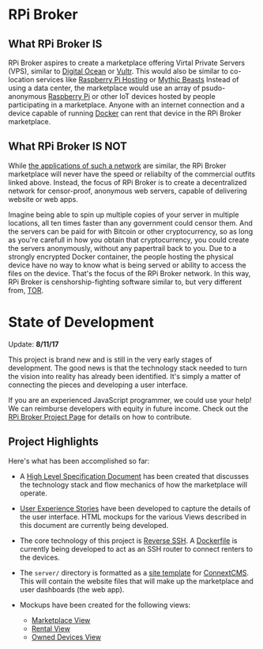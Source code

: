 # RPi Broker
## What RPi Broker **IS**
RPi Broker aspires to create a marketplace offering Virtal Private Servers (VPS), similar to 
[Digital Ocean](http://digitalocean.com) or [Vultr](http://vultr.com). This would also be similar
to co-location services like [Raspberry Pi Hosting](https://raspberry-hosting.com/en) or 
[Mythic Beasts](https://www.mythic-beasts.com/order/rpi)
Instead of using a data center,
the marketplace would use an array of psudo-anonymous [Raspberry Pi](https://www.raspberrypi.org/) 
or other IoT devices hosted by people participating in a marketplace. Anyone
with an internet connection and a device capable of running [Docker](https://www.docker.com/) can rent
that device in the RPi Broker marketplace.

## What RPi Broker **IS NOT**
While [the applications of such a network](https://raspberry-hosting.com/en/applications) are similar, 
the RPi Broker marketplace will never have the speed or reliabilty of the commercial outfits linked above.
Instead, the focus of RPi Broker is to create a decentralized network for censor-proof, anonymous web servers,
capable of delivering website or web apps.

Imagine being able to spin up multiple copies of your server in multiple locations, all ten times faster than
any government could censor them. And the servers can be paid for with Bitcoin or other cryptocurrency, so as
long as you're carefull in how you obtain that cryptocurrency, you could create the servers anonymously, without
any papertrail back to you. Due to a strongly encrypted Docker container, the people hosting the physical device
have no way to know what is being served or ability to access the files on the device.
That's the focus of the RPi Broker network. In this way, RPi Broker is censhorship-fighting
software similar to, but very different from, [TOR](https://www.torproject.org/).

# State of Development
Update: **8/11/17**

This project is brand new and is still in the very early stages of development. The good news is that the technology
stack needed to turn the vision into reality has already been identified. It's simply a matter of connecting the pieces
and developing a user interface.

If you are an experienced JavaScript programmer, we could use your help! 
We can reimburse developers with equity in future income.
Check out the [RPi Broker Project Page](http://rpiovn.org/project/rpi-broker)
for details on how to contribute.

## Project Highlights
Here's what has been accomplished so far:

* A [High Level Specification Document](specifications/SPECIFICATION.md) has been created that discusses the
technology stack and flow mechanics of how the marketplace will operate. 

* [User Experience Stories](specifications/user-experience-and-view-descriptions.md) have been developed to
capture the details of the user interface. HTML mockups for the various Views described in this document
are currently being developed.

* The core technology of this project is [Reverse SSH](https://blog.devolutions.net/2017/03/what-is-reverse-ssh-port-forwarding.html). 
A [Dockerfile](server/sshd-container/Dockerfile) 
is currently being developed to act as an SSH router to connect renters to the devices.

* The `server/` directory is formatted as a [site template](https://github.com/skagitpublishing/site-template-connextcms) 
for [ConnextCMS](http://connextcms.com). This will contain the website files that will make up the marketplace and user
dashboards (the web app).

* Mockups have been created for the following views:
  * [Marketplace View](images/marketplace-mockup.JPG)
  * [Rental View](images/rental-mockup.JPG)
  * [Owned Devices View](images/owned-devices-mockup.JPG)